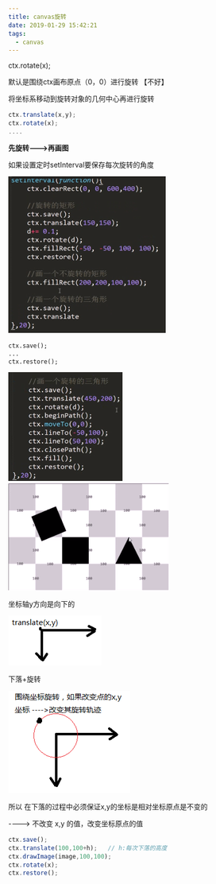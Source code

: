```yaml
---
title: canvas旋转
date: 2019-01-29 15:42:21
tags: 
  - canvas
---
```


ctx.rotate(x);

默认是围绕ctx画布原点（0，0）进行旋转  【不好】

将坐标系移动到旋转对象的几何中心再进行旋转

```javascript
ctx.translate(x,y);
ctx.rotate(x);
....
```

**先旋转--->再画图**

如果设置定时setInterval要保存每次旋转的角度

![img](/css/md-img/rotate1.PNG)

```
ctx.save();
...
ctx.restore();
```

![img](/css/md-img/rotate2.PNG)![img](/css/md-img/rotate3.PNG)



坐标轴y方向是向下的

![img](/css/md-img/rotate4.PNG)



下落+旋转

![img](/css/md-img/rotate5.PNG)

所以 在下落的过程中必须保证x,y的坐标是相对坐标原点是不变的

---->  不改变 x,y 的值，改变坐标原点的值

```javascript
ctx.save();
ctx.translate(100,100+h);   // h:每次下落的高度
ctx.drawImage(image,100,100);
ctx.rotate(x);
ctx.restore();
```




















